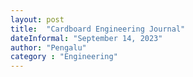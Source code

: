 ```yaml
---
layout: post
title:  "Cardboard Engineering Journal"
dateInformal: "September 14, 2023"
author: "Pengalu"
category : "Engineering"
---
```

